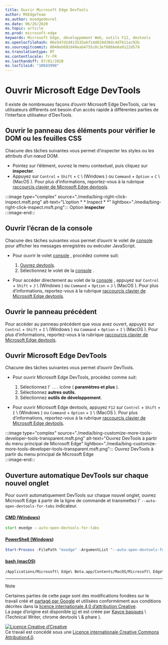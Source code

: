 ```yaml
---
title: Ouvrir Microsoft Edge DevTools
author: MSEdgeTeam
ms.author: msedgedevrel
ms.date: 06/26/2020
ms.topic: article
ms.prod: microsoft-edge
keywords: Microsoft Edge, développement Web, outils F12, devtools
ms.openlocfilehash: 06e547d2d413535a6f14d829d30dc4d7b11ac92b
ms.sourcegitcommit: 0048eb692d49eab4755c0c3ef6866e6a9122d579
ms.translationtype: MT
ms.contentlocale: fr-FR
ms.lasthandoff: 07/01/2020
ms.locfileid: "10843998"
---
```

<!-- Copyright Kayce Basques 

   Licensed under the Apache License, Version 2.0 (the "License");
   you may not use this file except in compliance with the License.
   You may obtain a copy of the License at

       https://www.apache.org/licenses/LICENSE-2.0

   Unless required by applicable law or agreed to in writing, software
   distributed under the License is distributed on an "AS IS" BASIS,
   WITHOUT WARRANTIES OR CONDITIONS OF ANY KIND, either express or implied.
   See the License for the specific language governing permissions and
   limitations under the License. -->

# Ouvrir Microsoft Edge DevTools  

Il existe de nombreuses façons d’ouvrir Microsoft Edge DevTools, car les utilisateurs différents ont besoin d’un accès rapide à différentes parties de l’interface utilisateur d’DevTools.  

## Ouvrir le panneau des éléments pour vérifier le DOM ou les feuilles CSS  

Chacune des tâches suivantes vous permet d’inspecter les styles ou les attributs d’un nœud DOM.

*   Pointez sur l’élément, ouvrez le menu contextuel, puis cliquez sur **inspecter**.  
*   Appuyez sur `Control` + `Shift` + `C` \ (Windows \) ou `Command` + `Option` + `C` \ (MacOS \).  Pour plus d’informations, reportez-vous à la rubrique [raccourcis clavier de Microsoft Edge devtools][DevToolsShortcuts].  

:::image type="complex" source="./media/bing-right-click-inspect.msft.png" alt-text="L’option * * Inspect * *" lightbox="./media/bing-right-click-inspect.msft.png":::
   Option **inspecter**  
:::image-end:::  

<!--See [Get Started With Viewing And Changing CSS][GetStartedCSS].  -->  

## Ouvrir l’écran de la console  

Chacune des tâches suivantes vous permet d’ouvrir le volet de [console][DevToolsConsoleIndex] pour afficher les messages enregistrés ou exécuter JavaScript.  

*   Pour ouvrir le volet [console][DevToolsConsoleIndex] , procédez comme suit:  
    
    1.  [Ouvrez devtools](#open-microsoft-edge-devtools).  
    1.  Sélectionnez le volet de la [console][DevToolsConsoleIndex] .  

*   Pour accéder directement au volet de la [console][DevToolsConsoleIndex] , appuyez sur `Control` + `Shift` + `J` \ (Windows \) ou `Command` + `Option` + `J` \ (MacOS \).  Pour plus d’informations, reportez-vous à la rubrique [raccourcis clavier de Microsoft Edge devtools][DevToolsShortcuts].  

<!--See [Get Started With The Console][ConsoleGetStarted].  -->

## Ouvrir le panneau précédent  

Pour accéder au panneau précédent que vous avez ouvert, appuyez sur `Control` + `Shift` + `I` \ (Windows \) ou `Command` + `Option` + `I` \ (MacOS \).  Pour plus d’informations, reportez-vous à la rubrique [raccourcis clavier de Microsoft Edge devtools][DevToolsShortcuts].  

## Ouvrir Microsoft Edge DevTools  

Chacune des tâches suivantes vous permet d’ouvrir DevTools.  

*   Pour ouvrir Microsoft Edge DevTools, procédez comme suit:  
    
    1.  Sélectionnez l' `...` icône ( **paramètres et plus** ).  
    1.  Sélectionnez **autres outils**.  
    1.  Sélectionnez **outils de développement**.  
    
*   Pour ouvrir Microsoft Edge devtools, appuyez `F12` sur `Control` + `Shift` + `I` \ (Windows \) ou `Command` + `Option` + `I` \ (MacOS \).  Pour plus d’informations, reportez-vous à la rubrique [raccourcis clavier de Microsoft Edge devtools][DevToolsShortcuts].  

:::image type="complex" source="./media/bing-customize-more-tools-developer-tools-transparent.msft.png" alt-text="Ouvrez DevTools à partir du menu principal de Microsoft Edge" lightbox="./media/bing-customize-more-tools-developer-tools-transparent.msft.png":::
   Ouvrez DevTools à partir du menu principal de Microsoft Edge  
:::image-end:::  

## Ouverture automatique DevTools sur chaque nouvel onglet  

Pour ouvrir automatiquement DevTools sur chaque nouvel onglet, ouvrez Microsoft Edge à partir de la ligne de commande et transmettez l' `--auto-open-devtools-for-tabs` indicateur.  

#### [CMD (Windows)](#tab/cmd-windows/)  

<a id="selenium-tools-install"></a>  

```cmd
start msedge --auto-open-devtools-for-tabs
```  

#### [PowerShell (Windows)](#tab/powershell-windows/)  

<a id="selenium-tools-install"></a>  

```powershell
Start-Process -FilePath "msedge" -ArgumentList "--auto-open-devtools-for-tabs"
```  

#### [bash (macOS)](#tab/bash-macos/)  

<a id="selenium-tools-install"></a>  

```bash
/Applications/Microsoft\ Edge\ Beta.app/Contents/MacOS/Microsoft\ Edge\ Beta --auto-open-devtools-for-tabs
```  

* * *  

<!-- links -->  

[DevToolsConsoleIndex]: ./console/index.md "Présentation de la console | Documents Microsoft"  
[DevtoolsShortcuts]: ./shortcuts.md "Raccourcis clavier de Microsoft Edge DevTools-Microsoft documents"  

<!--[ConsoleGetStarted]: /microsoft-edge/devtools-guide-chromium/console/get-started ""  -->  
<!--[GetStartedCSS]: /microsoft-edge/devtools-guide-chromium/css "CSS"  -->

> [!NOTE]
> Certaines parties de cette page sont des modifications fondées sur le travail créé et [partagé par Google][GoogleSitePolicies] et utilisées conformément aux conditions décrites dans la [licence internationale 4,0 d’attribution Creative][CCA4IL].  
> La page d’origine est disponible [ici](https://developers.google.com/web/tools/chrome-devtools/open) et est créée par [Kayce basques][KayceBasques] \ (Technical Writer, chrome devtools \ & phare \).  

[![Licence Creative d’Creative][CCby4Image]][CCA4IL]  
Ce travail est concédé sous une [Licence internationale Creative Commons Attribution4.0][CCA4IL].  

[CCA4IL]: https://creativecommons.org/licenses/by/4.0  
[CCby4Image]: https://i.creativecommons.org/l/by/4.0/88x31.png  
[GoogleSitePolicies]: https://developers.google.com/terms/site-policies  
[KayceBasques]: https://developers.google.com/web/resources/contributors/kaycebasques  
